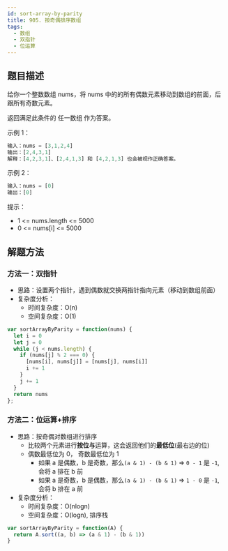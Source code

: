 ```yaml
---
id: sort-array-by-parity
title: 905. 按奇偶排序数组
tags:
  - 数组
  - 双指针
  - 位运算
---
```


## 题目描述

给你一个整数数组 nums，将 nums 中的的所有偶数元素移动到数组的前面，后跟所有奇数元素。

返回满足此条件的 任一数组 作为答案。

示例 1：

```js
输入：nums = [3,1,2,4]
输出：[2,4,3,1]
解释：[4,2,3,1]、[2,4,1,3] 和 [4,2,1,3] 也会被视作正确答案。
```

示例 2：

```js
输入：nums = [0]
输出：[0]
```

提示：

- 1 <= nums.length <= 5000
- 0 <= nums[i] <= 5000

## 解题方法

### 方法一：双指针

- 思路：设置两个指针，遇到偶数就交换两指针指向元素（移动到数组前面）
- 复杂度分析：
  - 时间复杂度：O(n)
  - 空间复杂度：O(1)

```js
var sortArrayByParity = function(nums) {
  let i = 0
  let j = 0
  while (j < nums.length) {
    if (nums[j] % 2 === 0) {
      [nums[i], nums[j]] = [nums[j], nums[i]]
      i += 1
    }
    j += 1
  }
  return nums
};
```

### 方法二：位运算+排序

- 思路：按奇偶对数组进行排序
  - 比较两个元素进行**按位与**运算，这会返回他们的**最低位**(最右边的位)
  - 偶数最低位为 0， 奇数最低位为 1
    - 如果 a 是偶数，b 是奇数，那么`(a & 1) - (b & 1)` => `0 - 1` 是 `-1`, 会将 a 排在 b 前
    - 如果 a 是奇数，b 是偶数，那么`(a & 1) - (b & 1)` => `1 - 0` 是 `-1`, 会将 b 排在 a 前
- 复杂度分析：
  - 时间复杂度：O(nlogn)
  - 空间复杂度：O(logn), 排序栈

```js
var sortArrayByParity = function(A) {
  return A.sort((a, b) => (a & 1) - (b & 1))
}
```
